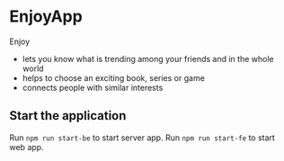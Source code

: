# EnjoyApp

Enjoy
- lets you know what is trending among your friends and in the whole world
- helps to choose an exciting book, series or game
- connects people with similar interests

## Start the application

Run `npm run start-be` to start server app.
Run `npm run start-fe` to start web app.
